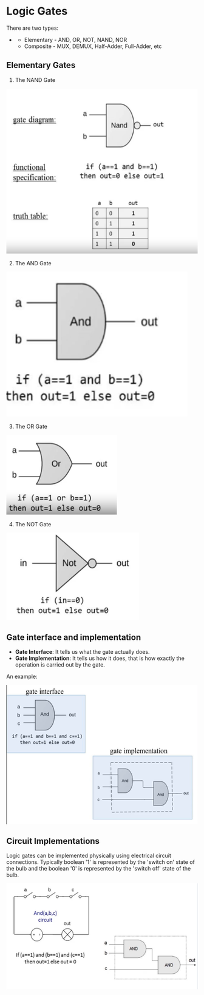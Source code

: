 # Logic Gates

There are two types: 
* * Elementary - AND, OR, NOT, NAND, NOR
  * Composite - MUX, DEMUX, Half-Adder, Full-Adder, etc

## Elementary Gates

1. The NAND Gate

![Nand-Gate](assets/NAND-Gate.png)

2. The AND Gate 

![And-Gate](assets/AND-Gate.png)

3. The OR Gate

![Or-Gate](assets/OR-Gate.png)

4. The NOT Gate

![Not-Gate](assets/Not-Gate.png)

## Gate interface and implementation

* **Gate Interface**: It tells us what the gate actually does.
* **Gate Implementation**: It tells us how it does, that is how exactly the operation is carried out by the gate.

An example:

![Gate implementation and interface](<assets/Gate(interface and implementation).png>)

## Circuit Implementations

Logic gates can be implemented physically using electrical circuit connections. Typically boolean '1' is represented by the 'switch on' state of the bulb and the boolean '0' is represented by the 'switch off' state of the bulb.

![circuit implementation of the 3-way AND gate](assets/circuit.png)